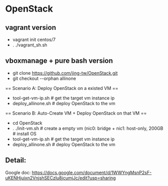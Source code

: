 # OpenStack
## vagrant version
- vagrant init centos/7
- . ./vagrant_sh.sh



## vboxmanage + pure bash version
- git clone https://github.com/jing-tw/OpenStack.git
- git checkout --orphan allinone

== Scenario A: Deploy OpenStack on a existed VM ==
- tool-get-vm-ip.sh          # get the target vm instance ip
- deploy_allinone.sh <ip>    # deploy OpenStack to the vm

== Scenario B: Auto-Create VM + Deploy OpenStack on that VM ==
- cd OpenStack
- . ./init-vm.sh     # create a empty vm (nic0: bridge + nic1: host-only, 200GB
                   # install OS
- tool-get-vm-ip.sh          # get the target vm instance ip
- deploy_allinone.sh <ip>    # deploy OpenStack to the vm



## Detail:
Google doc: https://docs.google.com/document/d/1WWYngMsnP2sF-uKENHjuixn2VnjshSECzlu8jcumjJc/edit?usp=sharing
